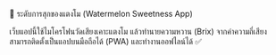 🍉 ระดับการสุกของแตงโม (Watermelon Sweetness App)

เว็บแอปนี้ใช้ไมโครโฟนวัดเสียงเคาะแตงโม แล้วทำนายความหวาน (Brix) จากค่าความถี่เสียง
สามารถติดตั้งเป็นแอปบนมือถือได้ (PWA) และทำงานออฟไลน์ได้ ✅
